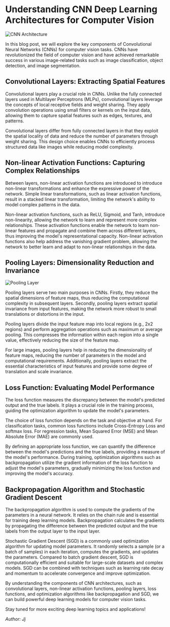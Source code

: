 # Understanding CNN Deep Learning Architectures for Computer Vision

![CNN Architecture]([https://example.com/cnn_architecture.png](https://www.google.com/url?sa=i&url=https%3A%2F%2Fwww.researchgate.net%2Ffigure%2FProposed-adopted-Convolutional-Neural-Network-CNN-model_fig2_332407214&psig=AOvVaw1aA-cdfTzV3K_YjuRs5kum&ust=1684401537777000&source=images&cd=vfe&ved=0CBAQjRxqFwoTCKC-xeuC_P4CFQAAAAAdAAAAABAR))

In this blog post, we will explore the key components of Convolutional Neural Networks (CNNs) for computer vision tasks. CNNs have revolutionized the field of computer vision and have achieved remarkable success in various image-related tasks such as image classification, object detection, and image segmentation.

## Convolutional Layers: Extracting Spatial Features

Convolutional layers play a crucial role in CNNs. Unlike the fully connected layers used in Multilayer Perceptrons (MLPs), convolutional layers leverage the concepts of local receptive fields and weight sharing. They apply convolution operations using small filters or kernels on the input data, allowing them to capture spatial features such as edges, textures, and patterns.

Convolutional layers differ from fully connected layers in that they exploit the spatial locality of data and reduce the number of parameters through weight sharing. This design choice enables CNNs to efficiently process structured data like images while reducing model complexity.

## Non-linear Activation Functions: Capturing Complex Relationships

Between layers, non-linear activation functions are introduced to introduce non-linear transformations and enhance the expressive power of the network. Simple linear transformations, such as linear activation functions, result in a stacked linear transformation, limiting the network's ability to model complex patterns in the data.

Non-linear activation functions, such as ReLU, Sigmoid, and Tanh, introduce non-linearity, allowing the network to learn and represent more complex relationships. These activation functions enable the network to learn non-linear features and propagate and combine them across different layers, thus improving the model's representational capacity. Non-linear activation functions also help address the vanishing gradient problem, allowing the network to better learn and adapt to non-linear relationships in the data.

## Pooling Layers: Dimensionality Reduction and Invariance

![Pooling Layer]([https://example.com/pooling_layer.png](https://www.google.com/url?sa=i&url=https%3A%2F%2Fwww.analyticsvidhya.com%2Fblog%2F2021%2F05%2Fconvolutional-neural-networks-cnn%2F&psig=AOvVaw11_kS3daYxNjZGE_PTUKWZ&ust=1684401674654000&source=images&cd=vfe&ved=0CBAQjRxqFwoTCNCr_ayD_P4CFQAAAAAdAAAAABAE))

Pooling layers serve two main purposes in CNNs. Firstly, they reduce the spatial dimensions of feature maps, thus reducing the computational complexity in subsequent layers. Secondly, pooling layers extract spatial invariance from input features, making the network more robust to small translations or distortions in the input.

Pooling layers divide the input feature map into local regions (e.g., 2x2 regions) and perform aggregation operations such as maximum or average pooling. This compresses the information within each region into a single value, effectively reducing the size of the feature map.

For large images, pooling layers help in reducing the dimensionality of feature maps, reducing the number of parameters in the model and computational requirements. Additionally, pooling layers extract the essential characteristics of input features and provide some degree of translation and scale invariance.

## Loss Function: Evaluating Model Performance

The loss function measures the discrepancy between the model's predicted output and the true labels. It plays a crucial role in the training process, guiding the optimization algorithm to update the model's parameters.

The choice of loss function depends on the task and objective at hand. For classification tasks, common loss functions include Cross-Entropy Loss and softmax loss. For regression tasks, Mean Squared Error (MSE) and Mean Absolute Error (MAE) are commonly used.

By defining an appropriate loss function, we can quantify the difference between the model's predictions and the true labels, providing a measure of the model's performance. During training, optimization algorithms such as backpropagation utilize the gradient information of the loss function to adjust the model's parameters, gradually minimizing the loss function and improving the model's accuracy.

## Backpropagation Algorithm and Stochastic Gradient Descent

The backpropagation algorithm is used to compute the gradients of the parameters in a neural network. It relies on the chain rule and is essential for training deep learning models. Backpropagation calculates the gradients by propagating the difference between the predicted output and the true labels from the output layer to the input layer.

Stochastic Gradient Descent (SGD) is a commonly used optimization algorithm for updating model parameters. It randomly selects a sample (or a batch of samples) in each iteration, computes the gradients, and updates the parameters. Compared to batch gradient descent, SGD is computationally efficient and suitable for large-scale datasets and complex models. SGD can be combined with techniques such as learning rate decay and momentum to accelerate convergence and improve optimization.

By understanding the components of CNN architectures, such as convolutional layers, non-linear activation functions, pooling layers, loss functions, and optimization algorithms like backpropagation and SGD, we can build powerful deep learning models for computer vision tasks.

Stay tuned for more exciting deep learning topics and applications!

*Author: Jj*
